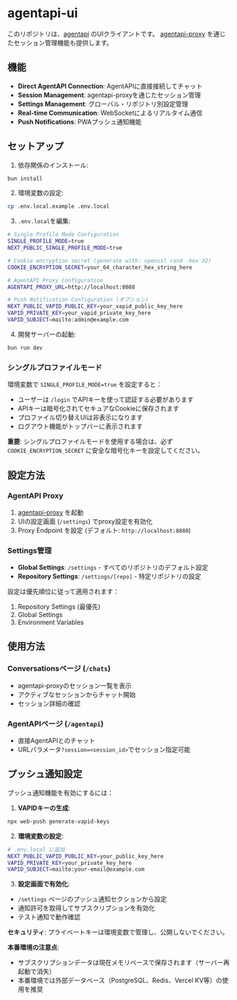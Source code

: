 # agentapi-ui

このリポジトリは、[agentapi](https://github.com/coder/agentapi) のUIクライアントです。
[agentapi-proxy](https://github.com/takutakahashi/agentapi-proxy) を通じたセッション管理機能も提供します。

## 機能

- **Direct AgentAPI Connection**: AgentAPIに直接接続してチャット
- **Session Management**: agentapi-proxyを通じたセッション管理
- **Settings Management**: グローバル・リポジトリ別設定管理
- **Real-time Communication**: WebSocketによるリアルタイム通信
- **Push Notifications**: PWAプッシュ通知機能

## セットアップ

1. 依存関係のインストール:
```bash
bun install
```

2. 環境変数の設定:
```bash
cp .env.local.example .env.local
```

3. `.env.local`を編集:
```bash
# Single Profile Mode Configuration
SINGLE_PROFILE_MODE=true
NEXT_PUBLIC_SINGLE_PROFILE_MODE=true

# Cookie encryption secret (generate with: openssl rand -hex 32)
COOKIE_ENCRYPTION_SECRET=your_64_character_hex_string_here

# AgentAPI Proxy Configuration
AGENTAPI_PROXY_URL=http://localhost:8080

# Push Notification Configuration (オプション)
NEXT_PUBLIC_VAPID_PUBLIC_KEY=your_vapid_public_key_here
VAPID_PRIVATE_KEY=your_vapid_private_key_here
VAPID_SUBJECT=mailto:admin@example.com
```

4. 開発サーバーの起動:
```bash
bun run dev
```

### シングルプロファイルモード

環境変数で `SINGLE_PROFILE_MODE=true` を設定すると：
- ユーザーは `/login` でAPIキーを使って認証する必要があります
- APIキーは暗号化されてセキュアなCookieに保存されます
- プロファイル切り替えUIは非表示になります
- ログアウト機能がトップバーに表示されます

**重要**: シングルプロファイルモードを使用する場合は、必ず `COOKIE_ENCRYPTION_SECRET` に安全な暗号化キーを設定してください。

## 設定方法

### AgentAPI Proxy

1. [agentapi-proxy](https://github.com/takutakahashi/agentapi-proxy) を起動
2. UIの設定画面 (`/settings`) でproxy設定を有効化
3. Proxy Endpoint を設定 (デフォルト: `http://localhost:8080`)

### Settings管理

- **Global Settings**: `/settings` - すべてのリポジトリのデフォルト設定
- **Repository Settings**: `/settings/[repo]` - 特定リポジトリの設定

設定は優先順位に従って適用されます：
1. Repository Settings (最優先)
2. Global Settings
3. Environment Variables

## 使用方法

### Conversationsページ (`/chats`)

- agentapi-proxyのセッション一覧を表示
- アクティブなセッションからチャット開始
- セッション詳細の確認

### AgentAPIページ (`/agentapi`)

- 直接AgentAPIとのチャット
- URLパラメータ`?session=<session_id>`でセッション指定可能

## プッシュ通知設定

プッシュ通知機能を有効にするには：

1. **VAPIDキーの生成**:
```bash
npx web-push generate-vapid-keys
```

2. **環境変数の設定**:
```bash
# .env.local に追加
NEXT_PUBLIC_VAPID_PUBLIC_KEY=your_public_key_here
VAPID_PRIVATE_KEY=your_private_key_here
VAPID_SUBJECT=mailto:your-email@example.com
```

3. **設定画面で有効化**:
- `/settings` ページのプッシュ通知セクションから設定
- 通知許可を取得してサブスクリプションを有効化
- テスト通知で動作確認

**セキュリティ**: プライベートキーは環境変数で管理し、公開しないでください。

**本番環境の注意点**: 
- サブスクリプションデータは現在メモリベースで保存されます（サーバー再起動で消失）
- 本番環境では外部データベース（PostgreSQL、Redis、Vercel KV等）の使用を推奨
